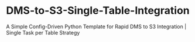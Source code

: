 # DMS-to-S3-Single-Table-Integration
A Simple Config-Driven Python Template for Rapid DMS to S3 Integration |  Single Task per Table Strategy
